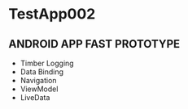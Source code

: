 # TestApp002

## ANDROID APP FAST PROTOTYPE
 - Timber Logging
 - Data Binding
 - Navigation
 - ViewModel
 - LiveData
